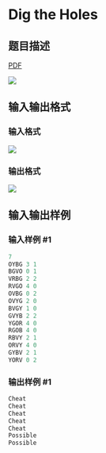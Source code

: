 # Dig the Holes

## 题目描述

[problemUrl]: https://uva.onlinejudge.org/index.php?option=com_onlinejudge&Itemid=8&category=26&page=show_problem&problem=2407

[PDF](https://uva.onlinejudge.org/external/114/p11412.pdf)

![](https://cdn.luogu.com.cn/upload/vjudge_pic/UVA11412/55aa11beb4be0ef786cc13b451d1a2f889cc6acf.png)

## 输入输出格式

### 输入格式

![](https://cdn.luogu.com.cn/upload/vjudge_pic/UVA11412/f8a2e4aafcbc3b7b1a6bf61e6648bf164a1f2c13.png)

### 输出格式

![](https://cdn.luogu.com.cn/upload/vjudge_pic/UVA11412/b3b3f6ee3953d9f83a9a4e52e8ed7201b85e4580.png)

## 输入输出样例

### 输入样例 #1

```cpp
7
OYBG 3 1
BGVO 0 1
VRBG 2 2
RVGO 4 0
OVBG 0 2
OVYG 2 0
BVGY 1 0
GVYB 2 2
YGOR 4 0
RGOB 4 0
RBVY 2 1
ORVY 4 0
GYBV 2 1
YORV 0 2
```


### 输出样例 #1

```cpp
Cheat
Cheat
Cheat
Cheat
Cheat
Possible
Possible
```


